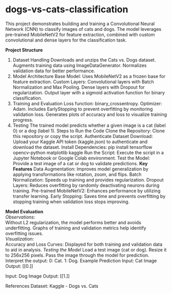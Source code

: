 # dogs-vs-cats-classification

This project demonstrates building and training a Convolutional Neural Network (CNN) to classify images of cats and dogs. The model leverages pre-trained MobileNetV2 for feature extraction, combined with custom convolutional and dense layers for the classification task.

**Project Structure**
1. Dataset Handling
Downloads and unzips the Cats vs. Dogs dataset.
Augments training data using ImageDataGenerator.
Normalizes validation data for better performance.
2. Model Architecture
Base Model: Uses MobileNetV2 as a frozen base for feature extraction.
Custom Layers:
Convolutional layers with Batch Normalization and Max Pooling.
Dense layers with Dropout for regularization.
Output layer with a sigmoid activation function for binary classification.
3. Training and Evaluation
Loss function: binary_crossentropy.
Optimizer: Adam.
Includes EarlyStopping to prevent overfitting by monitoring validation loss.
Generates plots of accuracy and loss to visualize training progress.
4. Testing
The trained model predicts whether a given image is a cat (label 0) or a dog (label 1).
Steps to Run the Code
Clone the Repository: Clone this repository or copy the script.
Authenticate Dataset Download:
Upload your Kaggle API token (kaggle.json) to authenticate and download the dataset.
Install Dependencies:
pip install tensorflow opencv-python matplotlib kaggle
Run the Script: Execute the script in a Jupyter Notebook or Google Colab environment.
Test the Model: Provide a test image of a cat or dog to validate predictions.
**Key Features**
Data Augmentation: Improves model generalization by applying transformations like rotation, zoom, and flips.
Batch Normalization: Speeds up training and provides regularization.
Dropout Layers: Reduces overfitting by randomly deactivating neurons during training.
Pre-trained MobileNetV2: Enhances performance by utilizing transfer learning.
Early Stopping: Saves time and prevents overfitting by stopping training when validation loss stops improving.

**Model Evaluation**<br>
*Observations:*<br>
Without L2 regularization, the model performs better and avoids underfitting.
Graphs of training and validation metrics help identify overfitting issues.<br>
*Visualization:*<br>
Accuracy and Loss Curves: Displayed for both training and validation data to aid in analysis.
*Testing the Model*
Load a test image (cat or dog).
Resize it to 256x256 pixels.
Pass the image through the model for prediction.
Interpret the output:
0: Cat.
1: Dog.
Example Prediction
Input: Cat Image
Output: [[0.]]

Input: Dog Image
Output: [[1.]]

References
Dataset: Kaggle - Dogs vs. Cats
